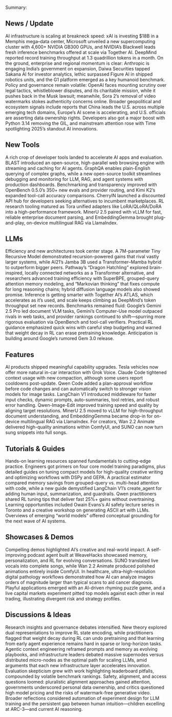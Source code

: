 Summary:
## News / Update
AI infrastructure is scaling at breakneck speed: xAI is investing $18B in a Memphis mega–data center, Microsoft unveiled a new supercomputing cluster with 4,600+ NVIDIA GB300 GPUs, and NVIDIA’s Blackwell leads fresh inference benchmarks offered at scale via Together AI. DeepMind reported record training throughput at 1.3 quadrillion tokens in a month. On the ground, enterprise and regional momentum is clear: Anthropic is engaging India’s government on expansion, Daiwa Securities tapped Sakana AI for investor analytics, lethic surpassed Figure AI in shipped robotics units, and the G1 platform emerged as a key humanoid benchmark. Policy and governance remain volatile: OpenAI faces mounting scrutiny over legal tactics, whistleblower disputes, and its charitable mission, while it pushes back in the Musk lawsuit; meanwhile, Sora 2’s removal of video watermarks stokes authenticity concerns online. Broader geopolitical and ecosystem signals include reports that China leads the U.S. across multiple emerging tech domains, Europe’s AI scene is accelerating, and U.S. officials are asserting data ownership rights. Developers also got a major boost with Python 3.14 removing the GIL, and mainstream attention rose with Time spotlighting 2025’s standout AI innovations.

## New Tools
A rich crop of developer tools landed to accelerate AI apps and evaluation. BLAST introduced an open-source, high-parallel web browsing engine with streaming and caching for AI agents. GraphQA enables plain-English querying of complex graphs, while a new open-source toolkit streamlines debugging and monitoring for LLM, RAG, and agent systems with production dashboards. Benchmarking and transparency improved with OpenBench 0.5.0’s 350+ new evals and provider routing, and Kimi K2’s expanded tool-call accuracy comparisons. CherryIN launched a discounted API hub for developers seeking alternatives to incumbent marketplaces. RL research tooling matured as Tora unified adapters like LoRA/QLoRA/DoRA into a high-performance framework. MinerU 2.5 paired with vLLM for fast, reliable enterprise document parsing, and EmbeddingGemma brought plug-and-play, on-device multilingual RAG via LlamaIndex.

## LLMs
Efficiency and new architectures took center stage. A 7M-parameter Tiny Recursive Model demonstrated recursion-powered gains that rival vastly larger systems, while AI21’s Jamba 3B used a Transformer–Mamba hybrid to outperform bigger peers. Pathway’s “Dragon Hatchling” explored brain-inspired, locally connected networks as a Transformer alternative, and researchers advanced training efficiency with SuperBPE, grouped-query attention memory modeling, and “Markovian thinking” that fixes compute for long reasoning chains; hybrid diffusion language models also showed promise. Inference is getting smarter with Together AI’s ATLAS, which accelerates as it’s used, and scale keeps climbing as DeepMind’s token throughput set new records. Benchmarks remained fluid: Google’s Gemini 2.5 Pro led document VLM tasks, Gemini’s Computer-Use model outpaced rivals in web tasks, and provider rankings continued to shift—spurring more rigorous evaluation via OpenBench and tool-call verifiers. Practical RL guidance emphasized quick wins with careful step budgeting and warned that weight decay in RL can erase pretraining knowledge. Anticipation is building around Google’s rumored Gem 3.0 release.

## Features
AI products shipped meaningful capability upgrades. Tesla vehicles now offer more natural in-car interaction with Grok Voice. Claude Code tightened context usage with new compaction, although some users report cooldowns post-update. Qwen Code added a plan-approval workflow before code changes and can automatically switch to stronger vision models for image tasks. LangChain V1 introduced middleware for faster input checks, dynamic prompts, auto-summaries, tool retries, and robust error handling. Qwen-Image-Edit improved training speed and quality by aligning target resolutions. MinerU 2.5 moved to vLLM for high-throughput document understanding, and EmbeddingGemma became drop-in for on-device multilingual RAG via LlamaIndex. For creators, Wan 2.2 Animate delivered high-quality animations within ComfyUI, and SUNO can now turn sung snippets into full songs.

## Tutorials & Guides
Hands-on learning resources spanned fundamentals to cutting-edge practice. Engineers got primers on four core model training paradigms, plus detailed guides on tuning compact models for high-quality creative writing and optimizing workflows with DSPy and GEPA. A practical estimator compared memory savings from grouped-query vs. multi-head attention with code, while a new guide demystified LangChain V1’s create_agent for adding human input, summarization, and guardrails. Qwen practitioners shared RL tuning tips that deliver fast 25%+ gains without overtraining. Learning opportunities included Owain Evans’s AI safety lecture series in Toronto and a creative workshop on generating ASCII art with LLMs. Overviews of emerging “world models” offered conceptual grounding for the next wave of AI systems.

## Showcases & Demos
Compelling demos highlighted AI’s creative and real-world impact. A self-improving podcast agent built at WeaveHacks showcased memory, personalization, and RL for evolving conversations. SUNO translated live vocals into complete songs, while Wan 2.2 Animate produced polished animations entirely inside ComfyUI. In healthcare, ultra–high-resolution digital pathology workflows demonstrated how AI can analyze images orders of magnitude larger than typical scans to aid cancer diagnosis. Playful applications emerged with an AI-driven rhyming puzzle game, and a live capital markets experiment pitted top models against each other in real trading, illustrating divergent risk and strategy profiles.

## Discussions & Ideas
Research insights and governance debates intensified. New theory explored dual representations to improve RL state encoding, while practitioners flagged that weight decay during RL can undo pretraining and that learning from early agent experience remains hard in sparse or long-horizon tasks. Agentic context engineering reframed prompts and memory as evolving playbooks, and infrastructure leaders debated massive supernodes versus distributed micro-nodes as the optimal path for scaling LLMs, amid arguments that each new infrastructure layer accelerates innovation. Evaluation skepticism grew with work highlighting leaderboard pitfalls, compounded by volatile benchmark rankings. Safety, alignment, and access questions loomed: pluralistic alignment approaches gained attention, governments underscored personal data ownership, and critics questioned high model pricing and the risks of watermark-free generative video. Broader reflections considered automation of experiment design for LLM training and the persistent gap between human intuition—children excelling at ARC-3—and current AI reasoning.

